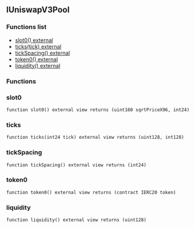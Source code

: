 
## IUniswapV3Pool

### Functions list
- [slot0() external](#slot0)
- [ticks(tick) external](#ticks)
- [tickSpacing() external](#tickspacing)
- [token0() external](#token0)
- [liquidity() external](#liquidity)

### Functions
### slot0

```solidity
function slot0() external view returns (uint160 sqrtPriceX96, int24)
```

### ticks

```solidity
function ticks(int24 tick) external view returns (uint128, int128)
```

### tickSpacing

```solidity
function tickSpacing() external view returns (int24)
```

### token0

```solidity
function token0() external view returns (contract IERC20 token)
```

### liquidity

```solidity
function liquidity() external view returns (uint128)
```

